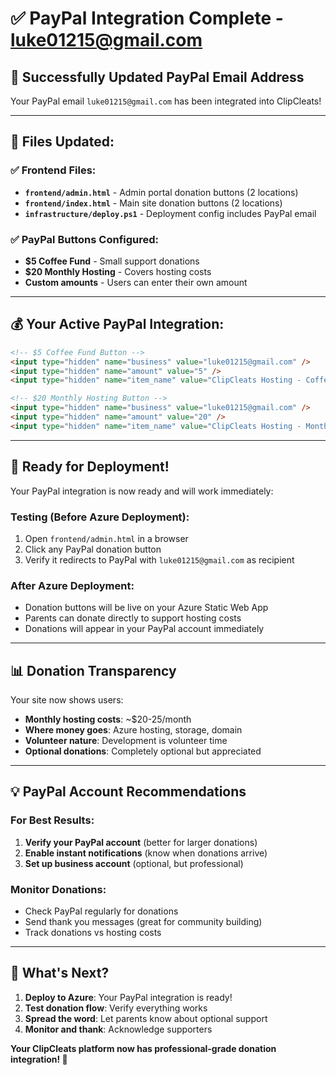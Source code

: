 # ✅ PayPal Integration Complete - luke01215@gmail.com

## 🎉 **Successfully Updated PayPal Email Address**

Your PayPal email `luke01215@gmail.com` has been integrated into ClipCleats!

---

## 📁 **Files Updated:**

### ✅ **Frontend Files:**
- **`frontend/admin.html`** - Admin portal donation buttons (2 locations)
- **`frontend/index.html`** - Main site donation buttons (2 locations)
- **`infrastructure/deploy.ps1`** - Deployment config includes PayPal email

### ✅ **PayPal Buttons Configured:**
- **$5 Coffee Fund** - Small support donations
- **$20 Monthly Hosting** - Covers hosting costs
- **Custom amounts** - Users can enter their own amount

---

## 💰 **Your Active PayPal Integration:**

```html
<!-- $5 Coffee Fund Button -->
<input type="hidden" name="business" value="luke01215@gmail.com" />
<input type="hidden" name="amount" value="5" />
<input type="hidden" name="item_name" value="ClipCleats Hosting - Coffee Fund" />

<!-- $20 Monthly Hosting Button -->
<input type="hidden" name="business" value="luke01215@gmail.com" />
<input type="hidden" name="amount" value="20" />
<input type="hidden" name="item_name" value="ClipCleats Hosting - Monthly Support" />
```

---

## 🚀 **Ready for Deployment!**

Your PayPal integration is now ready and will work immediately:

### **Testing (Before Azure Deployment):**
1. Open `frontend/admin.html` in a browser
2. Click any PayPal donation button
3. Verify it redirects to PayPal with `luke01215@gmail.com` as recipient

### **After Azure Deployment:**
- Donation buttons will be live on your Azure Static Web App
- Parents can donate directly to support hosting costs
- Donations will appear in your PayPal account immediately

---

## 📊 **Donation Transparency**

Your site now shows users:
- **Monthly hosting costs**: ~$20-25/month
- **Where money goes**: Azure hosting, storage, domain
- **Volunteer nature**: Development is volunteer time
- **Optional donations**: Completely optional but appreciated

---

## 💡 **PayPal Account Recommendations**

### **For Best Results:**
1. **Verify your PayPal account** (better for larger donations)
2. **Enable instant notifications** (know when donations arrive)
3. **Set up business account** (optional, but professional)

### **Monitor Donations:**
- Check PayPal regularly for donations
- Send thank you messages (great for community building)
- Track donations vs hosting costs

---

## 🎯 **What's Next?**

1. **Deploy to Azure**: Your PayPal integration is ready!
2. **Test donation flow**: Verify everything works
3. **Spread the word**: Let parents know about optional support
4. **Monitor and thank**: Acknowledge supporters

**Your ClipCleats platform now has professional-grade donation integration! 🎉**

